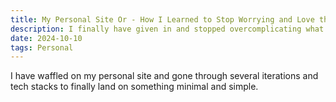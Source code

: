 ```yaml
---
title: My Personal Site Or - How I Learned to Stop Worrying and Love the Static Site
description: I finally have given in and stopped overcomplicating what should be a static site.
date: 2024-10-10
tags: Personal
---
```

I have waffled on my personal site and gone through several iterations and tech stacks to finally land on something minimal and simple.



